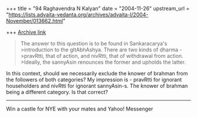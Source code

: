 +++
title = "94 Raghavendra N Kalyan"
date = "2004-11-26"
upstream_url = "https://lists.advaita-vedanta.org/archives/advaita-l/2004-November/013662.html"

+++
[Archive link](https://lists.advaita-vedanta.org/archives/advaita-l/2004-November/013662.html)

>The answer to this question is to be found in Sankaracarya's >introduction to the gItAbhAshya. There are two kinds of dharma - >pravRtti, that of action, and nivRtti, that of withdrawal from action. >Ideally, the sannyAsin renounces the former and upholds the latter.


In this context, should we necessarily exclude the knower of brahman from the followers of both categories? My impression is - pravRtti for ignorant householders and nivRtti for ignorant sannyAsin-s. The knower of brahman being a different category. Is that correct?


---------------------------------
Win a castle  for NYE with your mates and Yahoo! Messenger 

